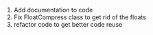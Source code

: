  1. Add documentation to code
 1. Fix FloatCompress class to get rid of the floats
 1. refactor code to get better code reuse
